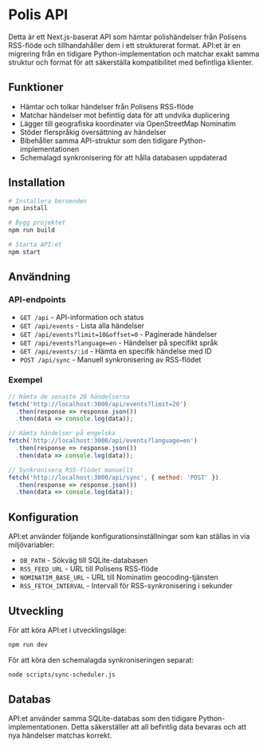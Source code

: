 # Polis API

Detta är ett Next.js-baserat API som hämtar polishändelser från Polisens RSS-flöde och tillhandahåller dem i ett strukturerat format. API:et är en migrering från en tidigare Python-implementation och matchar exakt samma struktur och format för att säkerställa kompatibilitet med befintliga klienter.

## Funktioner

- Hämtar och tolkar händelser från Polisens RSS-flöde
- Matchar händelser mot befintlig data för att undvika duplicering
- Lägger till geografiska koordinater via OpenStreetMap Nominatim
- Stöder flerspråkig översättning av händelser
- Bibehåller samma API-struktur som den tidigare Python-implementationen
- Schemalagd synkronisering för att hålla databasen uppdaterad

## Installation

```bash
# Installera beroenden
npm install

# Bygg projektet
npm run build

# Starta API:et
npm start
```

## Användning

### API-endpoints

- `GET /api` - API-information och status
- `GET /api/events` - Lista alla händelser
- `GET /api/events?limit=10&offset=0` - Paginerade händelser
- `GET /api/events?language=en` - Händelser på specifikt språk
- `GET /api/events/:id` - Hämta en specifik händelse med ID
- `POST /api/sync` - Manuell synkronisering av RSS-flödet

### Exempel

```javascript
// Hämta de senaste 20 händelserna
fetch('http://localhost:3000/api/events?limit=20')
  .then(response => response.json())
  .then(data => console.log(data));

// Hämta händelser på engelska
fetch('http://localhost:3000/api/events?language=en')
  .then(response => response.json())
  .then(data => console.log(data));

// Synkronisera RSS-flödet manuellt
fetch('http://localhost:3000/api/sync', { method: 'POST' })
  .then(response => response.json())
  .then(data => console.log(data));
```

## Konfiguration

API:et använder följande konfigurationsinställningar som kan ställas in via miljövariabler:

- `DB_PATH` - Sökväg till SQLite-databasen
- `RSS_FEED_URL` - URL till Polisens RSS-flöde
- `NOMINATIM_BASE_URL` - URL till Nominatim geocoding-tjänsten
- `RSS_FETCH_INTERVAL` - Intervall för RSS-synkronisering i sekunder

## Utveckling

För att köra API:et i utvecklingsläge:

```bash
npm run dev
```

För att köra den schemalagda synkroniseringen separat:

```bash
node scripts/sync-scheduler.js
```

## Databas

API:et använder samma SQLite-databas som den tidigare Python-implementationen. Detta säkerställer att all befintlig data bevaras och att nya händelser matchas korrekt.
